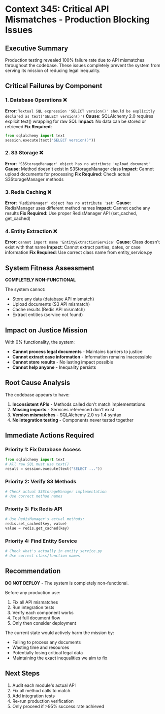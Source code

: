 # Context 345: Critical API Mismatches - Production Blocking Issues

## Executive Summary

Production testing revealed 100% failure rate due to API mismatches throughout the codebase. These issues completely prevent the system from serving its mission of reducing legal inequality.

## Critical Failures by Component

### 1. Database Operations ❌
**Error**: `Textual SQL expression 'SELECT version()' should be explicitly declared as text('SELECT version()')`
**Cause**: SQLAlchemy 2.0 requires explicit text() wrapping for raw SQL
**Impact**: No data can be stored or retrieved
**Fix Required**:
```python
from sqlalchemy import text
session.execute(text("SELECT version()"))
```

### 2. S3 Storage ❌
**Error**: `'S3StorageManager' object has no attribute 'upload_document'`
**Cause**: Method doesn't exist in S3StorageManager class
**Impact**: Cannot upload documents for processing
**Fix Required**: Check actual S3StorageManager methods

### 3. Redis Caching ❌
**Error**: `'RedisManager' object has no attribute 'set'`
**Cause**: RedisManager uses different method names
**Impact**: Cannot cache any results
**Fix Required**: Use proper RedisManager API (set_cached, get_cached)

### 4. Entity Extraction ❌
**Error**: `cannot import name 'EntityExtractionService'`
**Cause**: Class doesn't exist with that name
**Impact**: Cannot extract parties, dates, or case information
**Fix Required**: Use correct class name from entity_service.py

## System Fitness Assessment

**COMPLETELY NON-FUNCTIONAL**

The system cannot:
- Store any data (database API mismatch)
- Upload documents (S3 API mismatch)  
- Cache results (Redis API mismatch)
- Extract entities (service not found)

## Impact on Justice Mission

With 0% functionality, the system:
- **Cannot process legal documents** - Maintains barriers to justice
- **Cannot extract case information** - Information remains inaccessible
- **Cannot store results** - No lasting impact possible
- **Cannot help anyone** - Inequality persists

## Root Cause Analysis

The codebase appears to have:
1. **Inconsistent APIs** - Methods called don't match implementations
2. **Missing imports** - Services referenced don't exist
3. **Version mismatches** - SQLAlchemy 2.0 vs 1.4 syntax
4. **No integration testing** - Components never tested together

## Immediate Actions Required

### Priority 1: Fix Database Access
```python
from sqlalchemy import text
# All raw SQL must use text()
result = session.execute(text("SELECT ..."))
```

### Priority 2: Verify S3 Methods
```python
# Check actual S3StorageManager implementation
# Use correct method names
```

### Priority 3: Fix Redis API
```python
# Use RedisManager's actual methods:
redis.set_cached(key, value)
value = redis.get_cached(key)
```

### Priority 4: Find Entity Service
```python
# Check what's actually in entity_service.py
# Use correct class/function names
```

## Recommendation

**DO NOT DEPLOY** - The system is completely non-functional.

Before any production use:
1. Fix all API mismatches
2. Run integration tests
3. Verify each component works
4. Test full document flow
5. Only then consider deployment

The current state would actively harm the mission by:
- Failing to process any documents
- Wasting time and resources
- Potentially losing critical legal data
- Maintaining the exact inequalities we aim to fix

## Next Steps

1. Audit each module's actual API
2. Fix all method calls to match
3. Add integration tests
4. Re-run production verification
5. Only proceed if >95% success rate achieved